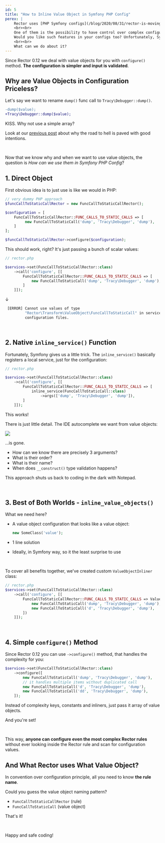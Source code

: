 ```yaml
---
id: 5
title: "How to Inline Value Object in Symfony PHP Config"
perex: |
    Rector uses [PHP Symfony configs](/blog/2020/08/31/rector-is-moving-from-yaml-to-php-configs-what-changes-and-how-to-get-ready) for [many good reasons](https://tomasvotruba.com/blog/2020/07/16/10-cool-features-you-get-after-switching-from-yaml-to-php-configs/).
    <br><br>
    One of them is the possibility to have control over complex configurations with value objects.
    Would you like such features in your configs too? Unfortunately, Symfony does not support it out of the box.
    <br><br>
    What can we do about it?
---
```


<div class="alert alert-success mt-3 mb-5" role="alert">
    Since Rector 0.12 we deal with value objects for you with <code>configure()</code> method. <strong>The configuration is simpler and input is validated</strong>.
</div>

## Why are Value Objects in Configuration Priceless?

Let's say we want to rename `dump()` func call to `Tracy\Debugger::dump()`.

```diff
-dump($value);
+Tracy\Debugger::dump($value);
```

KISS. Why not use a simple array?

Look at our [previous post](/blog/2020/08/31/rector-is-moving-from-yaml-to-php-configs-what-changes-and-how-to-get-ready#value-objects-configuration-ftw) about why the road to hell is paved with good intentions.

<br>

Now that we know why and when we want to use value objects, the question is *How can we use them in Symfony PHP Config*?

## 1. Direct Object

First obvious idea is to just use is like we would in PHP:

```php
// very dummy PHP approach
$funcCallToStaticCallRector = new FuncCallToStaticCallRector();

$configuration = [
    FuncCallToStaticCallRector::FUNC_CALLS_TO_STATIC_CALLS => [
         new FuncCallToStaticCall('dump', 'Tracy\Debugger', 'dump'),
    ]
];

$funcCallToStaticCallRector->configure($configuration);
```

This should work, right? It's just passing a bunch of scalar values:

```php
// rector.php

$services->set(FuncCallToStaticCallRector::class)
    ->call('configure', [[
        FuncCallToStaticCallRector::FUNC_CALLS_TO_STATIC_CALLS => [
            new FuncCallToStaticCall('dump', 'Tracy\Debugger', 'dump'),
        ]
    ]]);
```

↓

```bash
 [ERROR] Cannot use values of type
         "Rector\Transform\ValueObject\FuncCallToStaticCall" in service
         configuration files.
```

<br>

<em class="fas fa-fw fa-times text-danger fa-2x"></em>

## 2. Native `inline_service()` Function

Fortunately, Symfony gives us a little trick. The `inline_service()` basically registers a local service, just for the configuration:

```php
// rector.php

$services->set(FuncCallToStaticCallRector::class)
    ->call('configure', [[
        FuncCallToStaticCallRector::FUNC_CALLS_TO_STATIC_CALLS => [
            inline_service(FuncCallToStaticCall::class)
                ->args(['dump', 'Tracy\Debugger', 'dump']),
        ]
    ]]);
```

This works!

There is just little detail. The IDE autocomplete we want from value objects:

<img src="/assets/images/blog/2020/inline_service_dead_value_object.gif" class="img-thumbnail">

...is gone.

- How can we know there are precisely 3 arguments?
- What is their order?
- What is their name?
- When does `__construct()` type validation happens?

This approach shuts us back to coding in the dark with Notepad.

<br>

<em class="fas fa-fw fa-times text-danger fa-2x"></em>

## 3. Best of Both Worlds - `inline_value_objects()`

What we need here?

- A value object configuration that looks like a value object:

    ```php
    new SomeClass('value');
    ```

- 1 line solution
- Ideally, in Symfony way, so it the least surprise to use

<br>

To cover all benefits together, we've created custom `ValueObjectInliner` class:

```php
// rector.php
$services->set(FuncCallToStaticCallRector::class)
    ->call('configure', [[
        FuncCallToStaticCallRector::FUNC_CALLS_TO_STATIC_CALLS => ValueObjectInliner::inline([
            new FuncCallToStaticCall('dump', 'Tracy\Debugger', 'dump'),
            new FuncCallToStaticCall('d', 'Tracy\Debugger', 'dump'),
        ])
    ]]);
```

<br>

## 4. Simple `configure()` Method

Since Rector 0.12 you can use `->configure()` method, that handles the complexity for you:

```php
$services->set(FuncCallToStaticCallRector::class)
    ->configure([
        new FuncCallToStaticCall('dump', 'Tracy\Debugger', 'dump'),
        // it handles multiple items without duplicated call
        new FuncCallToStaticCall('d', 'Tracy\Debugger', 'dump'),
        new FuncCallToStaticCall('dd', 'Tracy\Debugger', 'dump'),
    ]);
```

Instead of complexity keys, constants and inliners, just pass it array of value objects.

And you're set!

<br>

<em class="fas fa-fw fa-check text-success fa-2x"></em>

This way, **anyone can configure even the most complex Rector rules** without ever looking inside the Rector rule and scan for configuration values.

## And What Rector uses What Value Object?

In convention over configuration principle, all you need to know **the rule name**.

Could you guess the value object naming pattern?

- `FuncCallToStaticCallRector` (rule)
- `FuncCallToStaticCall` (value object)

That's it!

<br>

Happy and safe coding!

